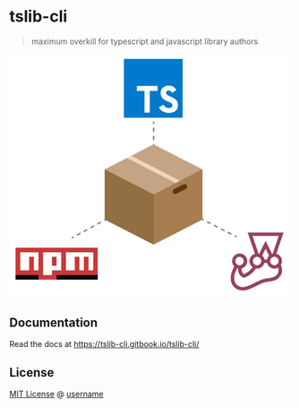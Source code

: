 # tslib-cli

> maximum overkill for typescript and javascript library authors

![](docs/.gitbook/assets/intro.jpeg)

## Documentation

Read the docs at https://tslib-cli.gitbook.io/tslib-cli/

## License

[MIT License](https://oss.ninja/mit/username) @ [username](https://github.com/username)
